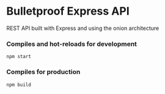 # Bulletproof Express API
REST API built with Express and using the onion architecture

### Compiles and hot-reloads for development
```
npm start
```

### Compiles for production
```
npm build
```
